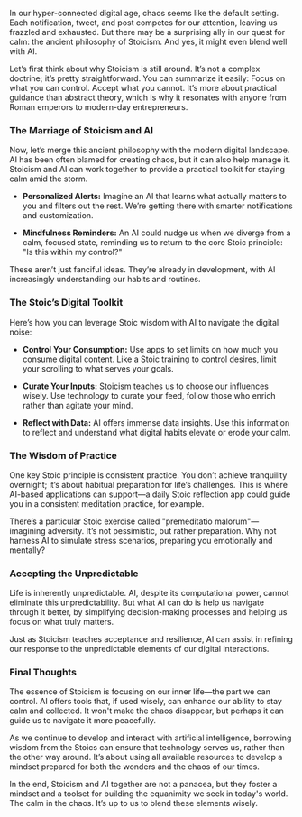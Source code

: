 In our hyper-connected digital age, chaos seems like the default setting. Each notification, tweet, and post competes for our attention, leaving us frazzled and exhausted. But there may be a surprising ally in our quest for calm: the ancient philosophy of Stoicism. And yes, it might even blend well with AI.

Let’s first think about why Stoicism is still around. It’s not a complex doctrine; it’s pretty straightforward. You can summarize it easily: Focus on what you can control. Accept what you cannot. It’s more about practical guidance than abstract theory, which is why it resonates with anyone from Roman emperors to modern-day entrepreneurs.

### The Marriage of Stoicism and AI

Now, let’s merge this ancient philosophy with the modern digital landscape. AI has been often blamed for creating chaos, but it can also help manage it. Stoicism and AI can work together to provide a practical toolkit for staying calm amid the storm.

- **Personalized Alerts:** Imagine an AI that learns what actually matters to you and filters out the rest. We’re getting there with smarter notifications and customization.

- **Mindfulness Reminders:** An AI could nudge us when we diverge from a calm, focused state, reminding us to return to the core Stoic principle: "Is this within my control?"

These aren’t just fanciful ideas. They’re already in development, with AI increasingly understanding our habits and routines.

### The Stoic’s Digital Toolkit

Here’s how you can leverage Stoic wisdom with AI to navigate the digital noise:

- **Control Your Consumption:** Use apps to set limits on how much you consume digital content. Like a Stoic training to control desires, limit your scrolling to what serves your goals.

- **Curate Your Inputs:** Stoicism teaches us to choose our influences wisely. Use technology to curate your feed, follow those who enrich rather than agitate your mind.

- **Reflect with Data:** AI offers immense data insights. Use this information to reflect and understand what digital habits elevate or erode your calm.

### The Wisdom of Practice

One key Stoic principle is consistent practice. You don’t achieve tranquility overnight; it’s about habitual preparation for life’s challenges. This is where AI-based applications can support—a daily Stoic reflection app could guide you in a consistent meditation practice, for example.

There’s a particular Stoic exercise called "premeditatio malorum"—imagining adversity. It’s not pessimistic, but rather preparation. Why not harness AI to simulate stress scenarios, preparing you emotionally and mentally?

### Accepting the Unpredictable

Life is inherently unpredictable. AI, despite its computational power, cannot eliminate this unpredictability. But what AI can do is help us navigate through it better, by simplifying decision-making processes and helping us focus on what truly matters.

Just as Stoicism teaches acceptance and resilience, AI can assist in refining our response to the unpredictable elements of our digital interactions. 

### Final Thoughts

The essence of Stoicism is focusing on our inner life—the part we can control. AI offers tools that, if used wisely, can enhance our ability to stay calm and collected. It won't make the chaos disappear, but perhaps it can guide us to navigate it more peacefully.

As we continue to develop and interact with artificial intelligence, borrowing wisdom from the Stoics can ensure that technology serves us, rather than the other way around. It’s about using all available resources to develop a mindset prepared for both the wonders and the chaos of our times.

In the end, Stoicism and AI together are not a panacea, but they foster a mindset and a toolset for building the equanimity we seek in today's world. The calm in the chaos. It’s up to us to blend these elements wisely.
